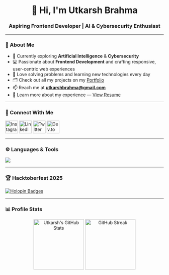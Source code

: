 <h1 align="center">👋 Hi, I'm Utkarsh Brahma</h1>
<h3 align="center">Aspiring Frontend Developer | AI & Cybersecurity Enthusiast</h3>

---

### 🧠 About Me  
- 🌱 Currently exploring **Artificial Intelligence** & **Cybersecurity**  
- 💻 Passionate about **Frontend Development** and crafting responsive, user-centric web experiences  
- 🧩 Love solving problems and learning new technologies every day  
- 🗂️ Check out all my projects on my [Portfolio](https://utkarshbrahma.vercel.app)  
- 📫 Reach me at **utkarshbrahma@gmail.com**  
- 📄 Learn more about my experience — [View Resume](https://drive.google.com/file/d/15i8ykaBT_sF2cmioa57de7Cer59X_ynh/view?usp=sharing)

---

### 🤝 Connect With Me
<p align="left">
  <a href="https://instagram.com/utkarsh._.brahma" target="_blank"><img src="https://skillicons.dev/icons?i=instagram" alt="Instagram" width="40"/></a>
  <a href="https://linkedin.com/in/utkarshbrahma" target="_blank"><img src="https://skillicons.dev/icons?i=linkedin" alt="LinkedIn" width="40"/></a>
  <a href="https://twitter.com/utkarsh_brahma" target="_blank"><img src="https://skillicons.dev/icons?i=twitter" alt="Twitter" width="40"/></a>
  <a href="https://dev.to/uttcurse" target="_blank"><img src="https://skillicons.dev/icons?i=devto" alt="Dev.to" width="40"/></a>
</p>

---

### ⚙️ Languages & Tools
<p align="left">
  <img src="https://skillicons.dev/icons?i=python,java,c,mysql,html,css,js,bootstrap,tailwind,mongodb,figma,git,linux" />
</p>

---

### 🏆 Hacktoberfest 2025
[![Holopin Badges](https://holopin.me/uttcurse)](https://holopin.io/@uttcurse)

---

### 📊 Profile Stats
<p align="center">
  <img src="https://github-readme-stats.vercel.app/api?username=uttcurse&show_icons=true&theme=tokyonight" alt="Utkarsh's GitHub Stats" height="160"/>
  <img src="https://github-readme-streak-stats.herokuapp.com/?user=uttcurse&theme=tokyonight" alt="GitHub Streak" height="160"/>
</p>
